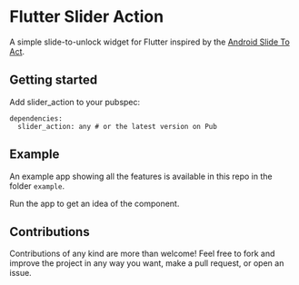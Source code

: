 # Flutter Slider Action

A simple slide-to-unlock widget for Flutter inspired by the [Android Slide To Act](https://github.com/cortinico/slidetoact).


## Getting started

Add slider_action to your pubspec:

```
dependencies:
  slider_action: any # or the latest version on Pub
```

## Example

An example app showing all the features is available in this repo in the folder `example`.

Run the app to get an idea of the component.


## Contributions

Contributions of any kind are more than welcome! Feel free to fork and improve the project in any way you want, make a pull request, or open an issue.

